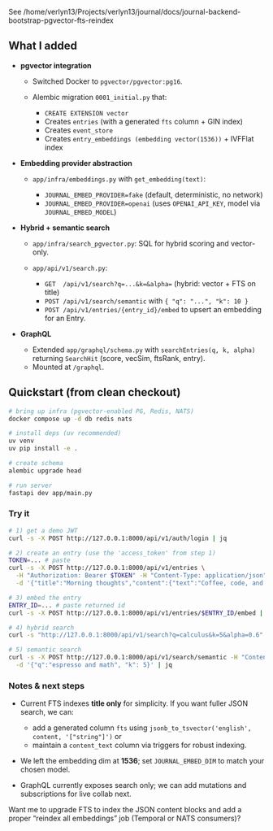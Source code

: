 See /home/verlyn13/Projects/verlyn13/journal/docs/journal-backend-bootstrap-pgvector-fts-reindex

## What I added

* **pgvector integration**

  * Switched Docker to `pgvector/pgvector:pg16`.
  * Alembic migration `0001_initial.py` that:

    * `CREATE EXTENSION vector`
    * Creates `entries` (with a generated `fts` column + GIN index)
    * Creates `event_store`
    * Creates `entry_embeddings (embedding vector(1536))` + IVFFlat index
* **Embedding provider abstraction**

  * `app/infra/embeddings.py` with `get_embedding(text)`:

    * `JOURNAL_EMBED_PROVIDER=fake` (default, deterministic, no network)
    * `JOURNAL_EMBED_PROVIDER=openai` (uses `OPENAI_API_KEY`, model via `JOURNAL_EMBED_MODEL`)
* **Hybrid + semantic search**

  * `app/infra/search_pgvector.py`: SQL for hybrid scoring and vector-only.
  * `app/api/v1/search.py`:

    * `GET  /api/v1/search?q=...&k=&alpha=` (hybrid: vector + FTS on title)
    * `POST /api/v1/search/semantic` with `{ "q": "...", "k": 10 }`
    * `POST /api/v1/entries/{entry_id}/embed` to upsert an embedding for an Entry.
* **GraphQL**

  * Extended `app/graphql/schema.py` with `searchEntries(q, k, alpha)` returning `SearchHit` (score, vecSim, ftsRank, entry).
  * Mounted at `/graphql`.

## Quickstart (from clean checkout)

```bash
# bring up infra (pgvector-enabled PG, Redis, NATS)
docker compose up -d db redis nats

# install deps (uv recommended)
uv venv
uv pip install -e .

# create schema
alembic upgrade head

# run server
fastapi dev app/main.py
```

### Try it

```bash
# 1) get a demo JWT
curl -s -X POST http://127.0.0.1:8000/api/v1/auth/login | jq

# 2) create an entry (use the 'access_token' from step 1)
TOKEN=... # paste
curl -s -X POST http://127.0.0.1:8000/api/v1/entries \
  -H "Authorization: Bearer $TOKEN" -H "Content-Type: application/json" \
  -d '{"title":"Morning thoughts","content":{"text":"Coffee, code, and calculus."}}' | jq

# 3) embed the entry
ENTRY_ID=... # paste returned id
curl -s -X POST http://127.0.0.1:8000/api/v1/entries/$ENTRY_ID/embed | jq

# 4) hybrid search
curl -s "http://127.0.0.1:8000/api/v1/search?q=calculus&k=5&alpha=0.6" | jq

# 5) semantic search
curl -s -X POST http://127.0.0.1:8000/api/v1/search/semantic -H "Content-Type: application/json" \
  -d '{"q":"espresso and math", "k": 5}' | jq
```

### Notes & next steps

* Current FTS indexes **title only** for simplicity. If you want fuller JSON search, we can:

  * add a generated column `fts` using `jsonb_to_tsvector('english', content, '["string"]')` or
  * maintain a `content_text` column via triggers for robust indexing.
* We left the embedding dim at **1536**; set `JOURNAL_EMBED_DIM` to match your chosen model.
* GraphQL currently exposes search only; we can add mutations and subscriptions for live collab next.

Want me to upgrade FTS to index the JSON content blocks and add a proper “reindex all embeddings” job (Temporal or NATS consumers)?

